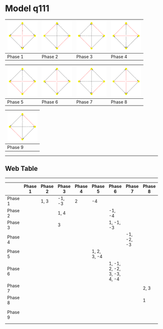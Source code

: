 # Model q111 #

|<img src="./q111_phase_0.png" width="100" height="100"> |<img src="./q111_phase_1.png" width="100" height="100"> |<img src="./q111_phase_2.png" width="100" height="100"> | <img src="./q111_phase_3.png" width="100" height="100"> |
|---|---|---|---|
|Phase 1|Phase 2|Phase 3|Phase 4|


|<img src="./q111_phase_4.png" width="100" height="100"> |<img src="./q111_phase_5.png" width="100" height="100"> |<img src="./q111_phase_6.png" width="100" height="100"> |<img src="./q111_phase_7.png" width="100" height="100"> |
|---|---|---|---|
|Phase 5|Phase 6|Phase 7|Phase 8|

|<img src="./q111_phase_8.png" width="100" height="100"> |
|---|
|Phase 9|

---
## Web Table ##
---
||Phase 1|Phase 2|Phase 3|Phase 4|Phase 5|Phase 6|Phase 7|Phase 8|Phase 9|
|---|---|---|---|---|---|---|---|---|---|
Phase 1||1, 3|-1, -3|2|-4|||||
Phase 2|||1, 4|||-1, -4||||
Phase 3|||3|||1, -1, -3||||
Phase 4|||||||-1, -2, -3|||
Phase 5|||||1, 2, 3, -4|||||
Phase 6||||||1, -1, 2, -2, 3, -3, 4, -4||||
Phase 7||||||||2, 3|-2, -3|
Phase 8||||||||1|-1, 2, -2|
Phase 9|||||||||1, -1, 2, -2, 3, -3|